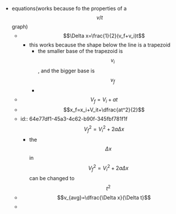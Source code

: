 - equations(works because fo the properties of a $$v/t$$ graph)
	- $$\Delta x=\frac{1}{2}(v_f+v_i)t$$
		- this works because the shape below the line is a trapezoid
			- the smaller base of the trapezoid is $$v_i$$, and the bigger base is $$v_f$$
			-
	- $$V_f=V_i+at$$
	- $$x_f=x_i+V_it+\dfrac{at^2}{2}$$
	- id:: 64e77df1-45a3-4c62-b90f-345fbf781f1f
	  $$V^2_f=V^2_i+2a\Delta x$$
		- the $$\Delta x$$ in $$V^2_f=V^2_i+2a\Delta x$$ can be changed to $$t^2$$
	- $$v_{avg}=\dfrac{\Delta x}{\Delta t}$$
	-